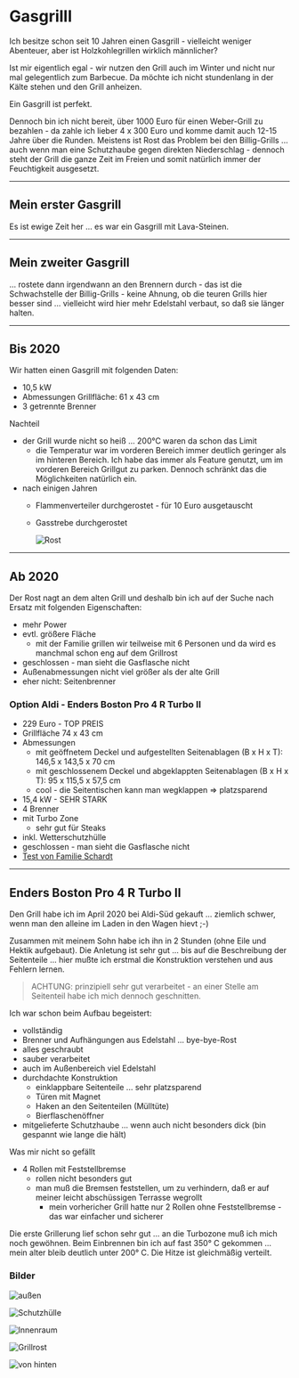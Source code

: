 # Gasgrilll

Ich besitze schon seit 10 Jahren einen Gasgrill - vielleicht weniger Abenteuer, aber ist Holzkohlegrillen wirklich männlicher?

Ist mir eigentlich egal - wir nutzen den Grill auch im Winter und nicht nur mal gelegentlich zum Barbecue. Da möchte ich nicht stundenlang in der Kälte stehen und den Grill anheizen.

Ein Gasgrill ist perfekt.

Dennoch bin ich nicht bereit, über 1000 Euro für einen Weber-Grill zu bezahlen - da zahle ich lieber 4 x 300 Euro und komme damit auch 12-15 Jahre über die Runden. Meistens ist Rost das Problem bei den Billig-Grills ... auch wenn man eine Schutzhaube gegen direkten Niederschlag - dennoch steht der Grill die ganze Zeit im Freien und somit natürlich immer der Feuchtigkeit ausgesetzt.

---

## Mein erster Gasgrill

Es ist ewige Zeit her ... es war ein Gasgrill mit Lava-Steinen.

---

## Mein zweiter Gasgrill

... rostete dann irgendwann an den Brennern durch - das ist die Schwachstelle der Billig-Grills - keine Ahnung, ob die teuren Grills hier besser sind ... vielleicht wird hier mehr Edelstahl verbaut, so daß sie länger halten.

---

## Bis 2020

Wir hatten einen Gasgrill mit folgenden Daten:

* 10,5 kW
* Abmessungen Grillfläche: 61 x 43 cm
* 3 getrennte Brenner

Nachteil

* der Grill wurde nicht so heiß ... 200°C waren da schon das Limit
  * die Temperatur war im vorderen Bereich immer deutlich geringer als im hinteren Bereich. Ich habe das immer als Feature genutzt, um im vorderen Bereich Grillgut zu parken. Dennoch schränkt das die Möglichkeiten natürlich ein.
* nach einigen Jahren
  * Flammenverteiler durchgerostet - für 10 Euro ausgetauscht
  * Gasstrebe durchgerostet

    ![Rost](images/outdoor-grill-verrostet.png)

---

## Ab 2020

Der Rost nagt an dem alten Grill und deshalb bin ich auf der Suche nach Ersatz mit folgenden Eigenschaften:

* mehr Power
* evtl. größere Fläche
  * mit der Familie grillen wir teilweise mit 6 Personen und da wird es manchmal schon eng auf dem Grillrost
* geschlossen - man sieht die Gasflasche nicht
* Außenabmessungen nicht viel größer als der alte Grill
* eher nicht: Seitenbrenner

### Option Aldi - Enders Boston Pro 4 R Turbo II

* 229 Euro - TOP PREIS
* Grillfläche 74 x 43 cm
* Abmessungen
  * mit geöffnetem Deckel und aufgestellten Seitenablagen (B x H x T): 146,5 x 143,5 x 70 cm
  * mit geschlossenem Deckel und abgeklappten Seitenablagen (B x H x T): 95 x 115,5 x 57,5 cm
  * cool - die Seitentischen kann man wegklappen => platzsparend
* 15,4 kW - SEHR STARK
* 4 Brenner
* mit Turbo Zone
  * sehr gut für Steaks
* inkl. Wetterschutzhülle
* geschlossen - man sieht die Gasflasche nicht
* [Test von Familie Schardt](http://familietestet.de/gassgrill-enders-boston-pro-4-turbo-ii-von-aldi-sued/)

---

## Enders Boston Pro 4 R Turbo II

Den Grill habe ich im April 2020 bei Aldi-Süd gekauft ... ziemlich schwer, wenn man den alleine im Laden in den Wagen hievt ;-)

Zusammen mit meinem Sohn habe ich ihn in 2 Stunden (ohne Eile und Hektik aufgebaut). Die Anletung ist sehr gut ... bis auf die Beschreibung der Seitenteile ... hier mußte ich erstmal die Konstruktion verstehen und aus Fehlern lernen.

> ACHTUNG: prinzipiell sehr gut verarbeitet - an einer Stelle am Seitenteil habe ich mich dennoch geschnitten.

Ich war schon beim Aufbau begeistert:

* vollständig
* Brenner und Aufhängungen aus Edelstahl ... bye-bye-Rost
* alles geschraubt
* sauber verarbeitet
* auch im Außenbereich viel Edelstahl
* durchdachte Konstruktion
  * einklappbare Seitenteile ... sehr platzsparend
  * Türen mit Magnet
  * Haken an den Seitenteilen (Mülltüte)
  * Bierflaschenöffner
* mitgelieferte Schutzhaube ... wenn auch nicht besonders dick (bin gespannt wie lange die hält)

Was mir nicht so gefällt

* 4 Rollen mit Feststellbremse
  * rollen nicht besonders gut
  * man muß die Bremsen feststellen, um zu verhindern, daß er auf meiner leicht abschüssigen Terrasse wegrollt
    * mein vorhericher Grill hatte nur 2 Rollen ohne Feststellbremse - das war einfacher und sicherer

Die erste Grillerung lief schon sehr gut ... an die Turbozone muß ich mich noch gewöhnen. Beim Einbrennen bin ich auf fast 350° C gekommen ... mein alter bleib deutlich unter 200° C. Die Hitze ist gleichmäßig verteilt.

### Bilder

![außen](images/enders-boston.jpg)

![Schutzhülle](images/enders-boston-hülle.jpg)

![Innenraum](images/enders-boston-innenraum.jpg)

![Grillrost](images/enders-boston-grillrost.jpg)

![von hinten](images/enders-boston-hinten.jpg)
